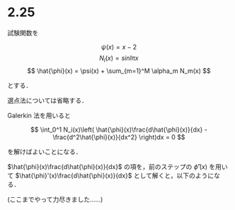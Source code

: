 # 2.25

試験関数を

$$ \psi(x) = x - 2 $$
$$ N_l(x) = sin{l\pi x} $$
$$ \hat{\phi}(x) = \psi(x) + \sum_{m=1}^M \alpha_m N_m(x) $$

とする．

選点法については省略する．

Galerkin 法を用いると

$$ \int_0^1 N_i(x)\left( \hat{\phi}(x)\frac{d\hat{\phi}(x)}{dx} - \frac{d^2\hat{\phi}(x)}{dx^2} \right)dx = 0 $$

を解けばよいことになる．

$\hat{\phi}(x)\frac{d\hat{\phi}(x)}{dx}$ の項を，前のステップの $\hat{\phi}'(x)$ を用いて $\hat{\phi}'(x)\frac{d\hat{\phi}(x)}{dx}$ として解くと，以下のようになる．

(ここまでやって力尽きました……)

